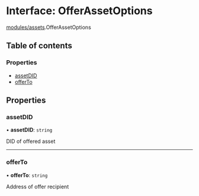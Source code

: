 # Interface: OfferAssetOptions

[modules/assets](../modules/modules_assets.md).OfferAssetOptions

## Table of contents

### Properties

- [assetDID](modules_assets.OfferAssetOptions.md#assetdid)
- [offerTo](modules_assets.OfferAssetOptions.md#offerto)

## Properties

### assetDID

• **assetDID**: `string`

DID of offered asset

___

### offerTo

• **offerTo**: `string`

Address of offer recipient
